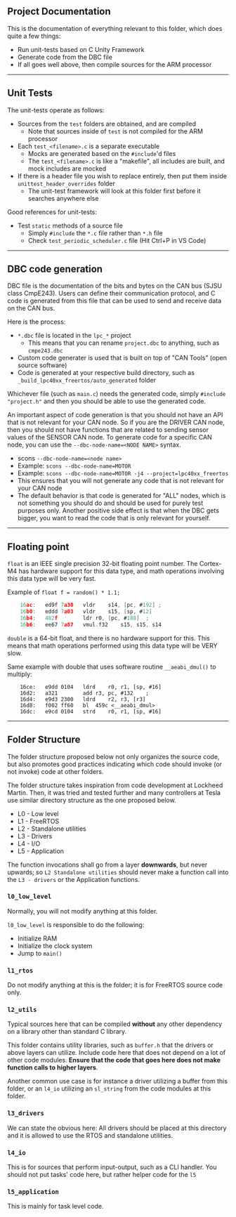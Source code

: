 ## Project Documentation

This is the documentation of everything relevant to this folder, which does quite a few things:

* Run unit-tests based on C Unity Framework
* Generate code from the DBC file
* If all goes well above, then compile sources for the ARM processor


----

## Unit Tests

The unit-tests operate as follows:

* Sources from the `test` folders are obtained, and are compiled
  * Note that sources inside of `test` is not compiled for the ARM processor
* Each `test_<filename>.c` is a separate executable
  * Mocks are generated based on the `#include`'d files
  * The `test_<filename>.c` is like a "makefile", all includes are built, and mock includes are mocked
* If there is a header file you wish to replace entirely, then put them inside `unittest_header_overrides` folder
  * The unit-test framework will look at this folder first before it searches anywhere else

Good references for unit-tests:

* Test `static` methods of a source file
  * Simply `#include` the `*.c` file rather than `*.h` file
  * Check `test_periodic_scheduler.c` file (Hit Ctrl+P in VS Code)


----

## DBC code generation

DBC file is the documentation of the bits and bytes on the CAN bus (SJSU class CmpE243). Users can define their communication protocol, and C code is generated from this file that can be used to send and receive data on the CAN bus.

Here is the process:

* `*.dbc` file is located in the `lpc_*` project
  * This means that you can rename `project.dbc` to anything, such as `cmpe243.dbc`
* Custom code generater is used that is built on top of "CAN Tools" (open source software)
* Code is generated at your respective build directory, such as `_build_lpc40xx_freertos/auto_generated` folder

Whichever file (such as `main.c`) needs the generated code, simply `#include "project.h"` and then you should be able to use the generated code.

An important aspect of code generation is that you should not have an API that is not relevant for your CAN node. So if you are the DRIVER CAN node, then you should not have functions that are related to sending sensor values of the SENSOR CAN node. To generate code for a specific CAN node, you can use the `--dbc-node-name=<NODE NAME>` syntax.

* scons `--dbc-node-name=<node name>`
* Example: `scons --dbc-node-name=MOTOR`
* Example: `scons --dbc-node-name=MOTOR -j4 --project=lpc40xx_freertos`
* This ensures that you will not generate any code that is not relevant for your CAN node
* The default behavior is that code is generated for "ALL" nodes, which is not something you should do and should be used for purely test purposes only. Another positive side effect is that when the DBC gets bigger, you want to read the code that is only relevant for yourself.


----

## Floating point

`float` is an IEEE single precision 32-bit floating point number. The Cortex-M4 has hardware support for this data type, and math operations involving this data type will be very fast.

Example of `float f = random() * 1.1;`
```c
    16ac:	ed9f 7a30 	vldr	s14, [pc, #192]	;
    16b0:	eddd 7a03 	vldr	s15, [sp, #12]
    16b4:	482f      	ldr	r0, [pc, #188]	;
    16b6:	ee67 7a87 	vmul.f32	s15, s15, s14
```

`double` is a 64-bit float, and there is no hardware support for this. This means that math operations performed using this data type will be VERY slow.

Same example with double that uses software routine `__aeabi_dmul()` to multiply:
```
    16ce:	e9dd 0104 	ldrd	r0, r1, [sp, #16]
    16d2:	a321      	add	r3, pc, #132	;
    16d4:	e9d3 2300 	ldrd	r2, r3, [r3]
    16d8:	f002 ff60 	bl	459c <__aeabi_dmul>
    16dc:	e9cd 0104 	strd	r0, r1, [sp, #16]
```


----

## Folder Structure

The folder structure proposed below not only organizes the source code, but also promotes good practices indicating which code should invoke (or not invoke) code at other folders.

The folder structure takes inspiration from code development at Lockheed Martin. Then, it was tried and tested further and many controllers at Tesla use similar directory structure as the one proposed below.

- L0 - Low level
- L1 - FreeRTOS
- L2 - Standalone utilities
- L3 - Drivers
- L4 - I/O
- L5 - Application

The function invocations shall go from a layer **downwards**, but never upwards; so `L2 Standalone utilities` should never make a function call into the `L3 - drivers` or the Application functions.

### `l0_low_level`

Normally, you will not modify anything at this folder.

`l0_low_level` is responsible to do the following:

- Initialize RAM
- Initialize the clock system
- Jump to `main()`

### `l1_rtos`

Do not modify anything at this is the folder; it is for FreeRTOS source code only.

### `l2_utils`

Typical sources here that can be compiled **without** any other dependency on a library other than standard C library.

This folder contains utility libraries, such as `buffer.h` that the drivers or above layers can utilize. Include code here that does not depend on a lot of other code modules. **Ensure that the code that goes here does not make function calls to higher layers**.

Another common use case is for instance a driver utilizing a buffer from this folder, or an `l4_io` utilizing an `sl_string` from the code modules at this folder.

### `l3_drivers`

We can state the obvious here: All drivers should be placed at this directory and it is allowed to use the RTOS and standalone utilities.

### `l4_io`

This is for sources that perform input-output, such as a CLI handler. You should not put tasks' code here, but rather helper code for the `l5`

### `l5_application`

This is mainly for task level code.
